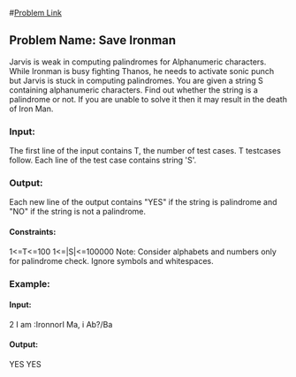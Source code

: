 #[Problem Link](https://practice.geeksforgeeks.org/problems/save-ironman/0)


## Problem Name: Save Ironman

Jarvis is weak in computing palindromes for Alphanumeric characters.
While Ironman is busy fighting Thanos, he needs to activate sonic punch but Jarvis is stuck in computing palindromes.
You are given a string S containing alphanumeric characters. Find out whether the string is a palindrome or not.
If you are unable to solve it then it may result in the death of Iron Man.

### Input:
The first line of the input contains T, the number of test cases. T testcases follow.  Each line of the test case contains string 'S'.

### Output:
Each new line of the output contains "YES" if the string is palindrome and "NO" if the string is not a palindrome.

#### Constraints:
1<=T<=100
1<=|S|<=100000
Note: Consider alphabets and numbers only for palindrome check. Ignore symbols and whitespaces.

### Example:
#### Input:
2
I am :IronnorI Ma, i
Ab?/Ba

#### Output:
YES
YES